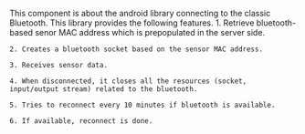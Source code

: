 This component is about the android library connecting to the classic Bluetooth. 
This library provides the following features.
	1. Retrieve bluetooth-based senor MAC address which is prepopulated in the server side.
	
	2. Creates a bluetooth socket based on the sensor MAC address.
	
	3. Receives sensor data.
	
	4. When disconnected, it closes all the resources (socket, input/output stream) related to the bluetooth.
	
	5. Tries to reconnect every 10 minutes if bluetooth is available.
	
	6. If available, reconnect is done.
